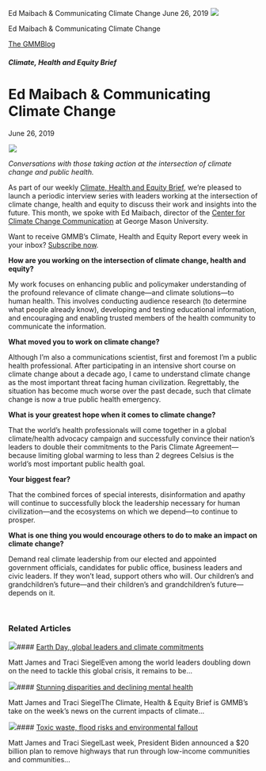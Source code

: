 



Ed Maibach & Communicating Climate Change
June 26, 2019
![](data:image/gif;base64,R0lGODlhAQABAAAAACH5BAEKAAEALAAAAAABAAEAAAICTAEAOw==)![](https://www.gmmb.com/wp-content/uploads/2019/06/Kids-in-Grand-Canyon.png)



Ed Maibach & Communicating Climate Change





 [The GMMBlog](/blog/)



##### Climate, Health and Equity Brief

 Ed Maibach & Communicating Climate Change
=========================================


June 26, 2019



![](data:image/gif;base64,R0lGODlhAQABAAAAACH5BAEKAAEALAAAAAABAAEAAAICTAEAOw==)![](https://www.gmmb.com/wp-content/uploads/2019/06/Kids-in-Grand-Canyon-552x524.png) 


*Conversations with those taking action at the intersection of climate change and public health.*


As part of our weekly [Climate, Health and Equity Brief](https://us4.campaign-archive.com/home/?u=f2f8c4bdabe1a2a83f914e813&id=4a13a601e2), we’re pleased to launch a periodic interview series with leaders working at the intersection of climate change, health and equity to discuss their work and insights into the future. This month, we spoke with Ed Maibach, director of the [Center for Climate Change Communication](https://www.climatechangecommunication.org/) at George Mason University.


Want to receive GMMB’s Climate, Health and Equity Report every week in your inbox? [Subscribe now](https://mailchimp.us4.list-manage.com/subscribe?u=f2f8c4bdabe1a2a83f914e813&id=4a13a601e2).


**How are you working on the intersection of climate change, health and equity?**


My work focuses on enhancing public and policymaker understanding of the profound relevance of climate change—and climate solutions—to human health. This involves conducting audience research (to determine what people already know), developing and testing educational information, and encouraging and enabling trusted members of the health community to communicate the information.


**What moved you to work on climate change?**


Although I’m also a communications scientist, first and foremost I’m a public health professional. After participating in an intensive short course on climate change about a decade ago, I came to understand climate change as the most important threat facing human civilization. Regrettably, the situation has become much worse over the past decade, such that climate change is now a true public health emergency.


**What is your greatest hope when it comes to climate change?**


That the world’s health professionals will come together in a global climate/health advocacy campaign and successfully convince their nation’s leaders to double their commitments to the Paris Climate Agreement—because limiting global warming to less than 2 degrees Celsius is the world’s most important public health goal.


**Your biggest fear?**


That the combined forces of special interests, disinformation and apathy will continue to successfully block the leadership necessary for human civilization—and the ecosystems on which we depend—to continue to prosper.


**What is one thing you would encourage others to do to make an impact on climate change?**


Demand real climate leadership from our elected and appointed government officials, candidates for public office, business leaders and civic leaders. If they won’t lead, support others who will. Our children’s and grandchildren’s future—and their children’s and grandchildren’s future—depends on it.


 









### Related Articles

![](data:image/gif;base64,R0lGODlhAQABAAAAACH5BAEKAAEALAAAAAABAAEAAAICTAEAOw==)![](https://www.gmmb.com/wp-content/uploads/2021/04/b5197d82-9fb4-4c84-a8d9-e468348c4c67-380x200.jpg)#### [Earth Day, global leaders and climate commitments](https://www.gmmb.com/news/earth-day-global-leaders-and-climate-commitments/)

Matt James and Traci SiegelEven among the world leaders doubling down on the need to tackle this global crisis, it remains to be…

![](data:image/gif;base64,R0lGODlhAQABAAAAACH5BAEKAAEALAAAAAABAAEAAAICTAEAOw==)![](https://www.gmmb.com/wp-content/uploads/2021/04/4.16header-380x200.png)#### [Stunning disparities and declining mental health](https://www.gmmb.com/news/stunning-disparities-and-declining-mental-health/)

Matt James and Traci SiegelThe Climate, Health & Equity Brief is GMMB’s take on the week’s news on the current impacts of climate…

![](data:image/gif;base64,R0lGODlhAQABAAAAACH5BAEKAAEALAAAAAABAAEAAAICTAEAOw==)![](https://www.gmmb.com/wp-content/uploads/2021/04/Picture1-380x200.jpg)#### [Toxic waste, flood risks and environmental fallout](https://www.gmmb.com/news/toxic-waste-flood-risks-and-environmental-fallout/)

Matt James and Traci SiegelLast week, President Biden announced a $20 billion plan to remove highways that run through low-income communities and communities…




